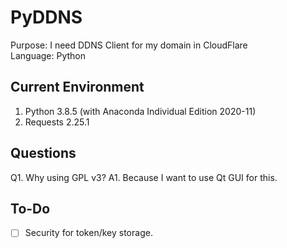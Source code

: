 # PyDDNS
Purpose: I need DDNS Client for my domain in CloudFlare\
Language: Python
## Current Environment
1. Python 3.8.5 (with Anaconda Individual Edition 2020-11)
2. Requests 2.25.1
## Questions
Q1. Why using GPL v3?
A1. Because I want to use Qt GUI for this.
## To-Do
- [ ] Security for token/key storage.
